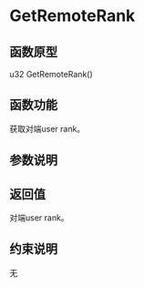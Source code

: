 # GetRemoteRank 

## 函数原型<a name="zh-cn_topic_0000001929299966_section8031mcpsimp"></a>

u32 GetRemoteRank\(\)

## 函数功能<a name="zh-cn_topic_0000001929299966_section8034mcpsimp"></a>

获取对端user rank。

## 参数说明<a name="zh-cn_topic_0000001929299966_section8037mcpsimp"></a>

## 返回值<a name="zh-cn_topic_0000001929299966_section8039mcpsimp"></a>

对端user rank。

## 约束说明<a name="zh-cn_topic_0000001929299966_section8042mcpsimp"></a>

无

